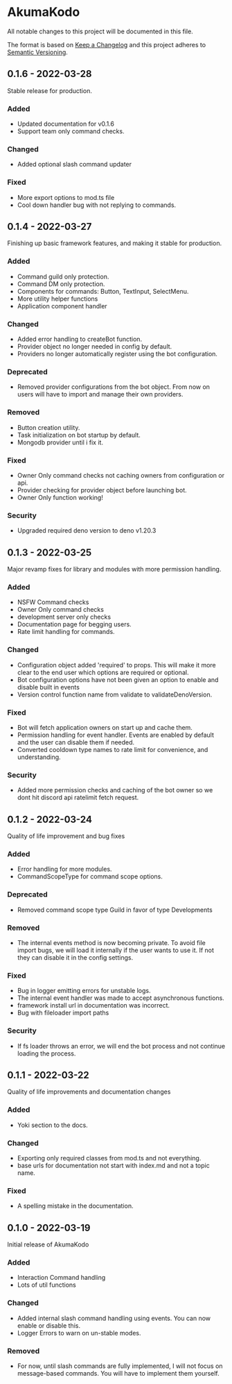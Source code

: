 # AkumaKodo

All notable changes to this project will be documented in this file.

The format is based on [Keep a Changelog](http://keepachangelog.com/)
and this project adheres to [Semantic Versioning](http://semver.org/).

## 0.1.6 - 2022-03-28

Stable release for production.

### Added

- Updated documentation for v0.1.6
- Support team only command checks.

### Changed

- Added optional slash command updater

### Fixed

- More export options to mod.ts file
- Cool down handler bug with not replying to commands.

## 0.1.4 - 2022-03-27

Finishing up basic framework features, and making it stable for production.

### Added

- Command guild only protection.
- Command DM only protection.
- Components for commands: Button, TextInput, SelectMenu.
- More utility helper functions
- Application component handler

### Changed

- Added error handling to createBot function.
- Provider object no longer needed in config by default.
- Providers no longer automatically register using the bot configuration.

### Deprecated

- Removed provider configurations from the bot object. From now on users will have to import and manage their own providers.

### Removed

- Button creation utility.
- Task initialization on bot startup by default.
- Mongodb provider until i fix it.

### Fixed

- Owner Only command checks not caching owners from configuration or api.
- Provider checking for provider object before launching bot.
- Owner Only function working!

### Security

- Upgraded required deno version to deno v1.20.3

## 0.1.3 - 2022-03-25

Major revamp fixes for library and modules with more permission handling.

### Added

- NSFW Command checks
- Owner Only command checks
- development server only checks
- Documentation page for begging users.
- Rate limit handling for commands.

### Changed

- Configuration object added 'required' to props. This will make it more clear to the end user which options are required or optional.
- Bot configuration options have not been given an option to enable and disable built in events
- Version control function name from validate to validateDenoVersion.

### Fixed

- Bot will fetch application owners on start up and cache them.
- Permission handling for event handler. Events are enabled by default and the user can disable them if needed.
- Converted cooldown type names to rate limit for convenience, and understanding.

### Security

- Added more permission checks and caching of the bot owner so we dont hit discord api ratelimit fetch request.

## 0.1.2 - 2022-03-24

Quality of life improvement and bug fixes

### Added

- Error handling for more modules.
- CommandScopeType for command scope options.

### Deprecated

- Removed command scope type Guild in favor of type Developments

### Removed

- The internal events method is now becoming private. To avoid file import bugs, we will load it internally if the user wants to use it. If not they can disable it in the config settings.

### Fixed

- Bug in logger emitting errors for unstable logs.
- The internal event handler was made to accept asynchronous functions.
- framework install url in documentation was incorrect.
- Bug with fileloader import paths

### Security

- If fs loader throws an error, we will end the bot process and not continue loading the process.

## 0.1.1 - 2022-03-22

Quality of life improvements and documentation changes

### Added

- Yoki section to the docs.

### Changed

- Exporting only required classes from mod.ts and not everything.
- base urls for documentation not start with index.md and not a topic name.

### Fixed

- A spelling mistake in the documentation.

## 0.1.0 - 2022-03-19

Initial release of AkumaKodo

### Added

- Interaction Command handling
- Lots of util functions

### Changed

- Added internal slash command handling using events. You can now enable or disable this.
- Logger Errors to warn on un-stable modes.

### Removed

- For now, until slash commands are fully implemented, I will not focus on message-based commands. You will have to implement them yourself.
